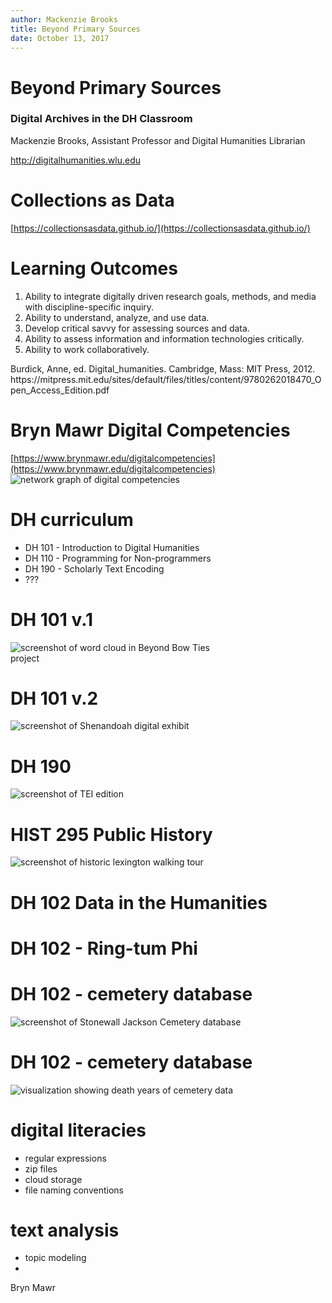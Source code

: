 ```yaml
---
author: Mackenzie Brooks
title: Beyond Primary Sources
date: October 13, 2017
---
```


# Beyond Primary Sources
<h3>Digital Archives in the DH Classroom</h3>

Mackenzie Brooks, Assistant Professor and Digital Humanities Librarian

<a href="http://digitalhumanities.wlu.edu/">http://digitalhumanities.wlu.edu</a>

# Collections as Data
[https://collectionsasdata.github.io/](https://collectionsasdata.github.io/)

# Learning Outcomes
1. Ability to integrate digitally driven research goals, methods, and media with discipline-specific inquiry.
2. Ability to understand, analyze, and use data.
3. Develop critical savvy for assessing sources and data.
4. Ability to assess information and information technologies critically.
5. Ability to work collaboratively.

<div id="citation">Burdick, Anne, ed. Digital_humanities. Cambridge, Mass: MIT Press, 2012. https://mitpress.mit.edu/sites/default/files/titles/content/9780262018470_Open_Access_Edition.pdf</div>


# Bryn Mawr Digital Competencies
[https://www.brynmawr.edu/digitalcompetencies](https://www.brynmawr.edu/digitalcompetencies)
<img src="images/brynmawrdigitalcomp.png" alt="network graph of digital competencies" style="max-width:70%"/>

# DH curriculum
* DH 101 - Introduction to Digital Humanities 
* DH 110 - Programming for Non-programmers
* DH 190 - Scholarly Text Encoding 
* ??? 	

# DH 101 v.1
<img src="images/rtpwordcloud2.png" alt="screenshot of word cloud in Beyond Bow Ties project" style="max-width:70%;" />

# DH 101 v.2
<img src="images/shen2.png" alt="screenshot of Shenandoah digital exhibit" />

# DH 190
<img src="images/dh190.png" alt="screenshot of TEI edition" />

# HIST 295 Public History
<img src="images/hist295.png" alt="screenshot of historic lexington walking tour" />


# DH 102 Data in the Humanities 


# DH 102 - Ring-tum Phi


# DH 102 - cemetery database
<img src="images/sjcemetery.png" alt="screenshot of Stonewall Jackson Cemetery database" /> 

# DH 102 - cemetery database
<img src="images/tuckercemetery.jpg" alt="visualization showing death years of cemetery data" /> 

# digital literacies
* regular expressions
* zip files 
* cloud storage
* file naming conventions

# text analysis 
* topic modeling 
* 

Bryn Mawr 



